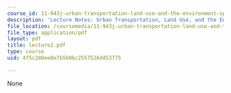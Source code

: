 ```yaml
---
course_id: 11-943j-urban-transportation-land-use-and-the-environment-spring-2002
description: 'Lecture Notes: Urban Transportation, Land Use, and the Environment'
file_location: /coursemedia/11-943j-urban-transportation-land-use-and-the-environment-spring-2002/4f5c280ee8e7b5b0bc2557526dd53775_lecture2.pdf
file_type: application/pdf
layout: pdf
title: lecture2.pdf
type: course
uid: 4f5c280ee8e7b5b0bc2557526dd53775

---
```

None